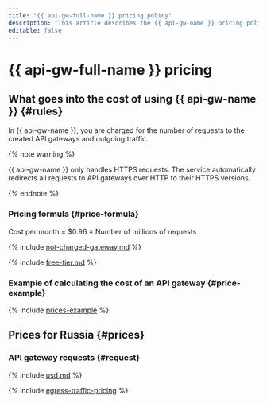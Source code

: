 ```yaml
---
title: "{{ api-gw-full-name }} pricing policy"
description: "This article describes the {{ api-gw-name }} pricing policy."
editable: false
---
```


# {{ api-gw-full-name }} pricing



## What goes into the cost of using {{ api-gw-name }} {#rules}

In {{ api-gw-name }}, you are charged for the number of requests to the created API gateways and outgoing traffic.

{% note warning %}

{{ api-gw-name }} only handles HTTPS requests. The service automatically redirects all requests to API gateways over HTTP to their HTTPS versions. 

{% endnote %}

### Pricing formula {#price-formula}



Cost per month = $0.96 × Number of millions of requests


{% include [not-charged-gateway.md](../_includes/pricing/price-formula/not-charged-gateway.md) %}

{% include [free-tier.md](../_includes/pricing/price-formula/free-tier.md) %}

### Example of calculating the cost of an API gateway {#price-example}

{% include [prices-example](../_includes/api-gateway/prices-example.md) %}

## Prices for Russia {#prices}


### API gateway requests {#request}



{% include [usd.md](../_pricing/api-gateway/usd.md) %}


{% include [egress-traffic-pricing](../_includes/egress-traffic-pricing.md) %}
